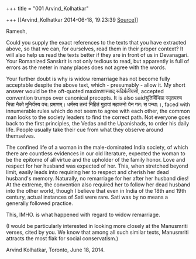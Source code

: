 +++
title = "001 Arvind_Kolhatkar"

+++
[[Arvind_Kolhatkar	2014-06-18, 19:23:39 [Source](https://groups.google.com/g/samskrita/c/DpNNQ4j1cuU)]]



Ramesh,

  

Could you supply the exact references to the texts that you have extracted above, so that we can, for ourselves, read them in their proper context? It will also help us read the texts better if they are in front of us in Devanagari. Your Romanized Sanskrit is not only tedious to read, but apparently is full of errors as the meter in many places does not agree with the words.

  

Your further doubt is why is widow remarriage has not become fully acceptable despite the above text, which - presumably - allow it. My short answer would be the oft-quoted maximशास्त्राद् रूढिर्बलीयसी, accepted convention trumps over canonical precepts. It is also saidश्रुतिर्विभिन्ना स्मृतयश्च भिन्ना नैको मुनिर्यस्य वच: प्रमाणम्। धर्मस्य तत्त्वं निहितं गुहायां महाजनो येन गत: स पन्था:।, faced with innumerable rules which do not seem to agree with each other, the common man looks to the society leaders to find the correct path. Not everyone goes back to the first principles, the Vedas and the Upanishads, to order his daily life. People usually take their cue from what they observe around themselves. 

  

The confined life of a woman in the male-dominated India society, of which there are countless evidences in our old literature, expected the woman to be the epitome of all virtue and the upholder of the family honor. Love and respect for her husband was expected of her. This, when stretched beyond limit, easily leads into requiring her to respect and cherish her dead husband's memory. Naturally, no remarriage for her after her husband dies! At the extreme, the convention also required her to follow her dead husband into the other world, though I believe that even in India of the 18th and 19th century, actual instances of Sati were rare. Sati was by no means a generally followed practice.

  

This, IMHO. is what happened with regard to widow remarriage.

  

(I would be particularly interested in looking more closely at the Manusmriti verses, cited by you. We know that among all such similar texts, Manusmriti attracts the most flak for social conservatism.)

  

Arvind Kolhatkar, Toronto, June 18, 2014.

> 
> > 


